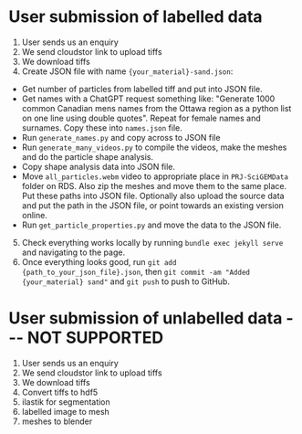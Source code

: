 # User submission of labelled data
1. User sends us an enquiry
2. We send cloudstor link to upload tiffs
3. We download tiffs
4. Create JSON file with name `{your_material}-sand.json`:
  - Get number of particles from labelled tiff and put into JSON file.
  - Get names with a ChatGPT request something like: "Generate 1000 common Canadian mens names from the Ottawa region as a python list on one line using double quotes". Repeat for female names and surnames. Copy these into `names.json` file.
  - Run `generate_names.py` and copy across to JSON file
  - Run `generate_many_videos.py` to compile the videos, make the meshes and do the particle shape analysis.
  - Copy shape analysis data into JSON file.
  - Move `all_particles.webm` video to appropriate place in `PRJ-SciGEMData` folder on RDS. Also zip the meshes and move them to the same place. Put these paths into JSON file. Optionally also upload the source data and put the path in the JSON file, or point towards an existing version online.
  - Run `get_particle_properties.py` and move the data to the JSON file.
5. Check everything works locally by running `bundle exec jekyll serve` and navigating to the page.
6. Once everything looks good, run `git add {path_to_your_json_file}.json`, then `git commit -am "Added {your_material} sand"` and `git push` to push to GitHub.

# User submission of unlabelled data --- NOT SUPPORTED
1. User sends us an enquiry
2. We send cloudstor link to upload tiffs
3. We download tiffs
4. Convert tiffs to hdf5
5. ilastik for segmentation
6. labelled image to mesh
7. meshes to blender